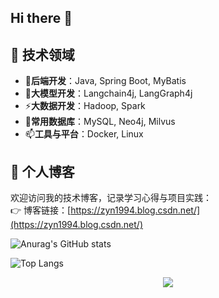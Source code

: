## Hi there 👋

## 💼 技术领域
- 🔭**后端开发**：Java, Spring Boot, MyBatis
- 🔭**大模型开发**：Langchain4j, LangGraph4j
- ⚡**大数据开发**：Hadoop, Spark
- 🌱**常用数据库**：MySQL, Neo4j, Milvus
- 📫**工具与平台**：Docker, Linux

## 📝 个人博客
欢迎访问我的技术博客，记录学习心得与项目实践：  
👉 博客链接：[https://zyn1994.blog.csdn.net/](https://zyn1994.blog.csdn.net/)

![Anurag's GitHub stats](https://github-readme-stats.vercel.app/api?username=daydayup-zyn)

![Top Langs](https://github-readme-stats.vercel.app/api/top-langs/?username=daydayup-zyn)

<div align="center"> <img src="https://visitor-badge.glitch.me/badge?page_id=dayup-zyn" /> </div>
